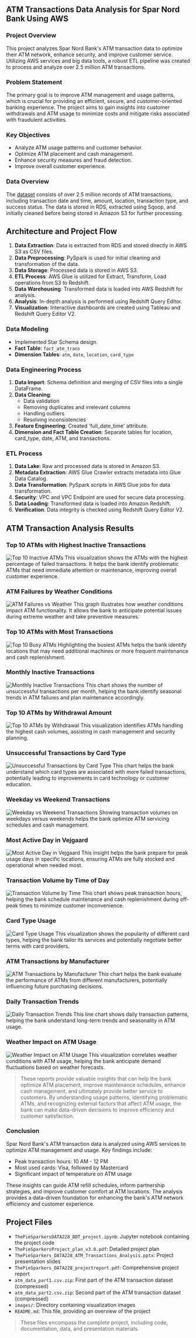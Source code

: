 
## ATM Transactions Data Analysis for Spar Nord Bank Using AWS

### Project Overview
This project analyzes Spar Nord Bank's ATM transaction data to optimize their ATM network, enhance security, and improve customer service. Utilizing AWS services and big data tools, a robust ETL pipeline was created to process and analyze over 2.5 million ATM transactions.

### Problem Statement
The primary goal is to improve ATM management and usage patterns, which is crucial for providing an efficient, secure, and customer-oriented banking experience. The project aims to gain insights into customer withdrawals and ATM usage to minimize costs and mitigate risks associated with fraudulent activities.

### Key Objectives
- Analyze ATM usage patterns and customer behavior.
- Optimize ATM placement and cash management.
- Enhance security measures and fraud detection.
- Improve overall customer experience.

### Data Overview
The [dataset](https://www.kaggle.com/datasets/sparnord/danish-atm-transactions) consists of over 2.5 million records of ATM transactions, including transaction date and time, amount, location, transaction type, and success status. The data is stored in RDS, extracted using Sqoop, and initially cleaned before being stored in Amazon S3 for further processing.

## Architecture and Project Flow
1. **Data Extraction**: Data is extracted from RDS and stored directly in AWS S3 as CSV files.
2. **Data Preprocessing**: PySpark is used for initial cleaning and transformation of the data.
3. **Data Storage**: Processed data is stored in AWS S3.
4. **ETL Process**: AWS Glue is utilized for Extract, Transform, Load operations from S3 to Redshift.
5. **Data Warehousing**: Transformed data is loaded into AWS Redshift for analysis.
6. **Analysis**: In-depth analysis is performed using Redshift Query Editor.
7. **Visualization**: Interactive dashboards are created using Tableau and Redshift Query Editor V2.

### Data Modeling
- Implemented Star Schema design.
- **Fact Table**: `fact_atm_trans`
- **Dimension Tables**: `atm`, `date`, `location`, `card_type`

### Data Engineering Process
1. **Data Import**: Schema definition and merging of CSV files into a single DataFrame.
2. **Data Cleaning**: 
   - Data validation
   - Removing duplicates and irrelevant columns
   - Handling outliers
   - Resolving inconsistencies
3. **Feature Engineering**: Created 'full_date_time' attribute.
4. **Dimension and Fact Table Creation**: Separate tables for location, card_type, date, ATM, and transactions.

### ETL Process
1. **Data Lake**: Raw and processed data is stored in Amazon S3.
2. **Metadata Extraction**: AWS Glue Crawler extracts metadata into Glue Data Catalog.
3. **Data Transformation**: PySpark scripts in AWS Glue jobs for data transformation.
4. **Security**: VPC and VPC Endpoint are used for secure data processing.
5. **Data Loading**: Transformed data is loaded into Amazon Redshift.
6. **Verification**: Data integrity is checked using Redshift Query Editor V2.

## ATM Transaction Analysis Results

### Top 10 ATMs with Highest Inactive Transactions
![Top 10 Inactive ATMs](image1.png)
This visualization shows the ATMs with the highest percentage of failed transactions. It helps the bank identify problematic ATMs that need immediate attention or maintenance, improving overall customer experience.

### ATM Failures by Weather Conditions
![ATM Failures vs Weather](image2.png)
This graph illustrates how weather conditions impact ATM functionality. It allows the bank to anticipate potential issues during extreme weather and take preventive measures.

### Top 10 ATMs with Most Transactions
![Top 10 Busy ATMs](image3.png)
Highlighting the busiest ATMs helps the bank identify locations that may need additional machines or more frequent maintenance and cash replenishment.

### Monthly Inactive Transactions
![Monthly Inactive Transactions](image4.png)
This chart shows the number of unsuccessful transactions per month, helping the bank identify seasonal trends in ATM failures and plan maintenance accordingly.

### Top 10 ATMs by Withdrawal Amount
![Top 10 ATMs by Withdrawal](image5.png)
This visualization identifies ATMs handling the highest cash volumes, assisting in cash management and security planning.

### Unsuccessful Transactions by Card Type
![Unsuccessful Transactions by Card Type](image6.png)
This chart helps the bank understand which card types are associated with more failed transactions, potentially leading to improvements in card technology or customer education.

### Weekday vs Weekend Transactions
![Weekday vs Weekend Transactions](image7.png)
Showing transaction volumes on weekdays versus weekends helps the bank optimize ATM servicing schedules and cash management.

### Most Active Day in Vejgaard
![Most Active Day in Vejgaard](image8.png)
This insight helps the bank prepare for peak usage days in specific locations, ensuring ATMs are fully stocked and operational when needed most.

### Transaction Volume by Time of Day
![Transaction Volume by Time](image9.png)
This chart shows peak transaction hours, helping the bank schedule maintenance and cash replenishment during off-peak times to minimize customer inconvenience.

### Card Type Usage
![Card Type Usage](image10.png)
This visualization shows the popularity of different card types, helping the bank tailor its services and potentially negotiate better terms with card providers.

### ATM Transactions by Manufacturer
![ATM Transactions by Manufacturer](image11.png)
This chart helps the bank evaluate the performance of ATMs from different manufacturers, potentially influencing future purchasing decisions.

### Daily Transaction Trends
![Daily Transaction Trends](image12.png)
This line chart shows daily transaction patterns, helping the bank understand long-term trends and seasonality in ATM usage.

### Weather Impact on ATM Usage
![Weather Impact on ATM Usage](image13.png)
This visualization correlates weather conditions with ATM usage, helping the bank anticipate demand fluctuations based on weather forecasts.


> These reports provide valuable insights that can help the bank optimize ATM placement, improve maintenance schedules, enhance cash management, and ultimately provide better service to customers. By understanding usage patterns, identifying problematic ATMs, and recognizing external factors that affect ATM usage, the bank can make data-driven decisions to improve efficiency and customer satisfaction.

### Conclusion

Spar Nord Bank's ATM transaction data is analyzed using AWS services to optimize ATM management and usage. Key findings include:

- Peak transaction hours: 10 AM - 12 PM
- Most used cards: Visa, followed by Mastercard
- Significant impact of temperature on ATM usage

These insights can guide ATM refill schedules, inform partnership strategies, and improve customer comfort at ATM locations. The analysis provides a data-driven foundation for enhancing the bank's ATM network efficiency and customer experience.

## Project Files
- `ThePieSparkersDATA228_BDT_project.ipynb`: Jupyter notebook containing the project code
- `ThePieSparkersProject_plan_v3.0.pdf`: Detailed project plan
- `ThePieSparkers_DATA228_ATM_Transactions_Analysis.pptx`: Project presentation slides
- `ThePieSparkers_DATA228_projectreport.pdf`: Comprehensive project report
- `atm_data_part1.csv.zip`: First part of the ATM transaction dataset (compressed)
- `atm_data_part2.csv.zip`: Second part of the ATM transaction dataset (compressed)
- `images/`: Directory containing visualization images
- `README.md`: This file, providing an overview of the project
> These files encompass the complete project, including code, documentation, data, and presentation materials.


